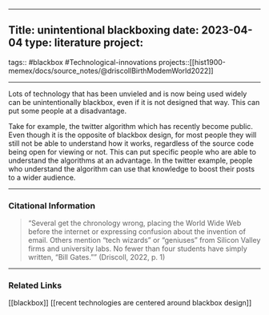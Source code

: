 
---
Title: unintentional blackboxing
date: 2023-04-04
type: literature
project:
---
tags:: #blackbox #Technological-innovations 
projects::[[hist1900-memex/docs/source_notes/@driscollBirthModemWorld2022]]

---

Lots of technology that has been unvieled and is now being used widely can be unintentionally blackbox, even if it is not designed that way. This can put some people at a disadvantage.

Take for example, the twitter algorithm which has recently become public. Even though it is the opposite of blackbox design, for most people they will still not be able to understand how it works, regardless of the source code being open for viewing or not. This can put specific people who are able to understand the algorithms at an advantage. In the twitter example, people who understand the algorithm can use that knowledge to boost their posts to a wider audience. 


---
### Citational Information

> “Several get the chronology wrong, placing the World Wide Web before the internet or expressing confusion about the invention of email. Others mention “tech wizards” or “geniuses” from Silicon Valley firms and university labs. No fewer than four students have simply written, “Bill Gates.”” (Driscoll, 2022, p. 1) 

---

### Related Links

[[blackbox]]
[[recent technologies are centered around blackbox design]]
